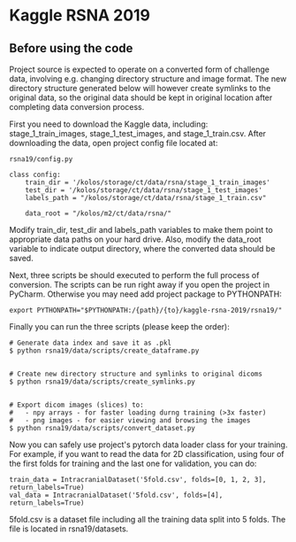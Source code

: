 # Kaggle RSNA 2019

## Before using the code

Project source is expected to operate on a converted form of challenge data, involving e.g. changing directory structure and image format. The new directory structure generated below will however create symlinks to the original data, so the original data should be kept in original location after completing data conversion process.

First you need to download the Kaggle data, including: stage_1_train_images, stage_1_test_images, and stage_1_train.csv. After downloading the data, open project config file located at:

```rsna19/config.py```

```
class config:
    train_dir = '/kolos/storage/ct/data/rsna/stage_1_train_images'
    test_dir = '/kolos/storage/ct/data/rsna/stage_1_test_images'
    labels_path = "/kolos/storage/ct/data/rsna/stage_1_train.csv"

    data_root = "/kolos/m2/ct/data/rsna/"
```

Modify train_dir, test_dir and labels_path variables to make them point to appropriate data paths on your hard drive. Also, modify the data_root variable to indicate output directory, where the converted data should be saved.

Next, three scripts be should executed to perform the full process of conversion. The scripts can be run right away if you open the project in PyCharm. Otherwise you may need add project package to PYTHONPATH:

```export PYTHONPATH="$PYTHONPATH:/{path}/{to}/kaggle-rsna-2019/rsna19/"```

Finally you can run the three scripts (please keep the order):

```
# Generate data index and save it as .pkl
$ python rsna19/data/scripts/create_dataframe.py   


# Create new directory structure and symlinks to original dicoms
$ python rsna19/data/scripts/create_symlinks.py


# Export dicom images (slices) to:
#   - npy arrays - for faster loading durng training (>3x faster)
#   - png images - for easier viewing and browsing the images
$ python rsna19/data/scripts/convert_dataset.py
```

Now you can safely use project's pytorch data loader class for your training. For example, if you want to read the data for 2D classification, using four of the first folds for training and the last one for validation, you can do:

```
train_data = IntracranialDataset('5fold.csv', folds=[0, 1, 2, 3], return_labels=True)
val_data = IntracranialDataset('5fold.csv', folds=[4], return_labels=True)
```

5fold.csv is a dataset file including all the training data split into 5 folds. The file is located in rsna19/datasets.

